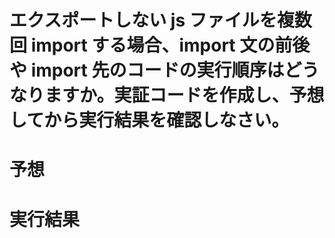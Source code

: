 # エクスポートしない js ファイルを複数回 import する場合、import 文の前後や import 先のコードの実行順序はどうなりますか。実証コードを作成し、予想してから実行結果を確認しなさい。

# 予想

# 実行結果
